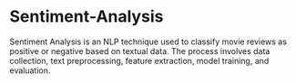 # Sentiment-Analysis
Sentiment Analysis is an NLP technique used to classify movie reviews as positive or negative based on textual data. The process involves data collection, text preprocessing, feature extraction, model training, and evaluation.
